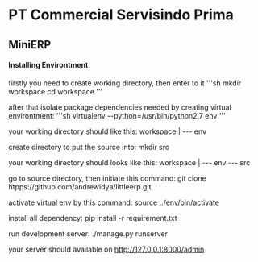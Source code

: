 # PT Commercial Servisindo Prima
## MiniERP

#### Installing Environtment
firstly you need to create working directory, then enter to it
'''sh
mkdir workspace
cd workspace
'''

after that isolate package dependencies needed by creating virtual environtment:
'''sh
virtualenv --python=/usr/bin/python2.7 env
'''

your working directory should like this:
    workspace
    |
    --- env

create directory to put the source into:
    mkdir src

your working directory should looks like this:
    workspace
    |
    --- env
    --- src

go to source directory, then initiate this command:
    git clone htpps://github.com/andrewidya/littleerp.git

activate virtual env by this command:
    source ../env/bin/activate

install all dependency:
    pip install -r requirement.txt

run development server:
    ./manage.py runserver

your server should available on http://127.0.0.1:8000/admin
